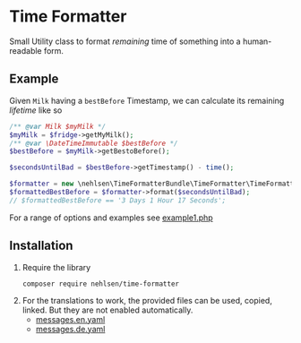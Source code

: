 # Time Formatter

Small Utility class to format _remaining_ time of something into a human-readable form.

## Example

Given `Milk` having a `bestBefore` Timestamp, we can calculate its remaining _lifetime_ like so

```php
/** @var Milk $myMilk */
$myMilk = $fridge->getMyMilk();
/** @var \DateTimeImmutable $bestBefore */
$bestBefore = $myMilk->getBestoBefore(); 

$secondsUntilBad = $bestBefore->getTimestamp() - time();

$formatter = new \nehlsen\TimeFormatterBundle\TimeFormatter\TimeFormatter();
$formattedBestBefore = $formatter->format($secondsUntilBad);
// $formattedBestBefore == '3 Days 1 Hour 17 Seconds';
```

For a range of options and examples see [example1.php](example/example1.php)

## Installation

1. Require the library
   ```shell
   composer require nehlsen/time-formatter
   ```
2. For the translations to work, the provided files can be used, copied, linked.
   But they are not enabled automatically.
   * [messages.en.yaml](translation/messages.en.yaml)
   * [messages.de.yaml](translation/messages.de.yaml)
